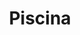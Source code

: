 ---
title: Piscina
description: Què seria de l’estiu sense piscina? Des del campus sabem que és un dels moments del dia més desitjats, i per això gaudim diàriament d’una estona d’aigua per jugar i refrescar-nos. A més a més, tenim el privilegi de gaudir de la piscina amb les millors vistes de la ciutat. Des de la piscina Municipal de Montjuïc ens banyem amb Barcelona als nostres peus.
icon: fa-person-swimming
---